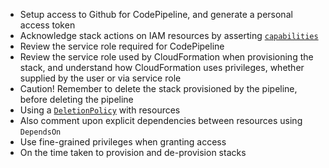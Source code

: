 - Setup access to Github for CodePipeline, and generate a personal access token
- Acknowledge stack actions on IAM resources by asserting [`capabilities`](https://docs.aws.amazon.com/AWSCloudFormation/latest/UserGuide/using-iam-template.html#using-iam-capabilities)
- Review the service role required for CodePipeline
- Review the service role used by CloudFormation when provisioning the stack, and understand how CloudFormation uses privileges, whether supplied by the user or via service role 
- Caution! Remember to delete the stack provisioned by the pipeline, before deleting the pipeline 
- Using a [`DeletionPolicy`](https://docs.aws.amazon.com/AWSCloudFormation/latest/UserGuide/aws-attribute-deletionpolicy.html) with resources 
- Also comment upon explicit dependencies between resources using `DependsOn`
- Use fine-grained privileges when granting access
- On the time taken to provision and de-provision stacks